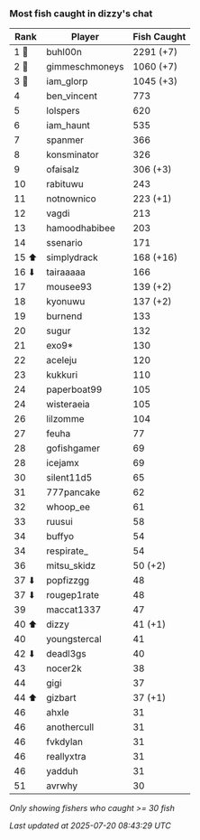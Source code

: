 ### Most fish caught in dizzy's chat
| Rank | Player | Fish Caught |
|------|--------|-----------|
| 1 🥇  | buhl00n  | 2291 (+7) |
| 2 🥈  | gimmeschmoneys  | 1060 (+7) |
| 3 🥉  | iam_glorp  | 1045 (+3) |
| 4  | ben_vincent  | 773 |
| 5  | lolspers  | 620 |
| 6  | iam_haunt  | 535 |
| 7  | spanmer  | 366 |
| 8  | konsminator  | 326 |
| 9  | ofaisalz  | 306 (+3) |
| 10  | rabituwu  | 243 |
| 11  | notnownico  | 223 (+1) |
| 12  | vagdi  | 213 |
| 13  | hamoodhabibee  | 203 |
| 14  | ssenario  | 171 |
| 15 ⬆ | simplydrack  | 168 (+16) |
| 16 ⬇ | tairaaaaa  | 166 |
| 17  | mousee93  | 139 (+2) |
| 18  | kyonuwu  | 137 (+2) |
| 19  | burnend  | 133 |
| 20  | sugur  | 132 |
| 21  | exo9*  | 130 |
| 22  | aceleju  | 120 |
| 23  | kukkuri  | 110 |
| 24  | paperboat99  | 105 |
| 24  | wisteraeia  | 105 |
| 26  | lilzomme  | 104 |
| 27  | feuha  | 77 |
| 28  | gofishgamer  | 69 |
| 28  | icejamx  | 69 |
| 30  | silent11d5  | 65 |
| 31  | 777pancake  | 62 |
| 32  | whoop_ee  | 61 |
| 33  | ruusui  | 58 |
| 34  | buffyo  | 54 |
| 34  | respirate_  | 54 |
| 36  | mitsu_skidz  | 50 (+2) |
| 37 ⬇ | popfizzgg  | 48 |
| 37 ⬇ | rougep1rate  | 48 |
| 39  | maccat1337  | 47 |
| 40 ⬆ | dizzy  | 41 (+1) |
| 40  | youngstercal  | 41 |
| 42 ⬇ | deadl3gs  | 40 |
| 43  | nocer2k  | 38 |
| 44  | gigi  | 37 |
| 44 ⬆ | gizbart  | 37 (+1) |
| 46  | ahxle  | 31 |
| 46  | anothercull  | 31 |
| 46  | fvkdylan  | 31 |
| 46  | reallyxtra  | 31 |
| 46  | yadduh  | 31 |
| 51  | avrwhy  | 30 |

_Only showing fishers who caught >= 30 fish_

_Last updated at 2025-07-20 08:43:29 UTC_